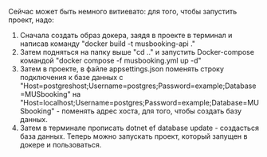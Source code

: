 Сейчас может быть немного витиевато:
для того, чтобы запустить проект, надо:
1. Сначала создать образ докера, заядя в проекте в терминал и написав команду "docker build -t musbooking-api ."
2. Затем подняться на папку выше "cd .." и запустить Docker-compose командой "docker compose -f musbooking.yml up -d"
3. Затем в проекте, в файле appsettings.json поменять строку подключения к базе данных с "Host=postgreshost;Username=postgres;Password=example;Database=MUSbooking" на "Host=localhost;Username=postgres;Password=example;Database=MUSbooking" - поменять адрес хоста, для того, чтобы создать базу данных.
4. Затем в терминале прописать dotnet ef database update - создасться база данных.
Теперь можно запускать проект, который запущен в докере и пользоваться.